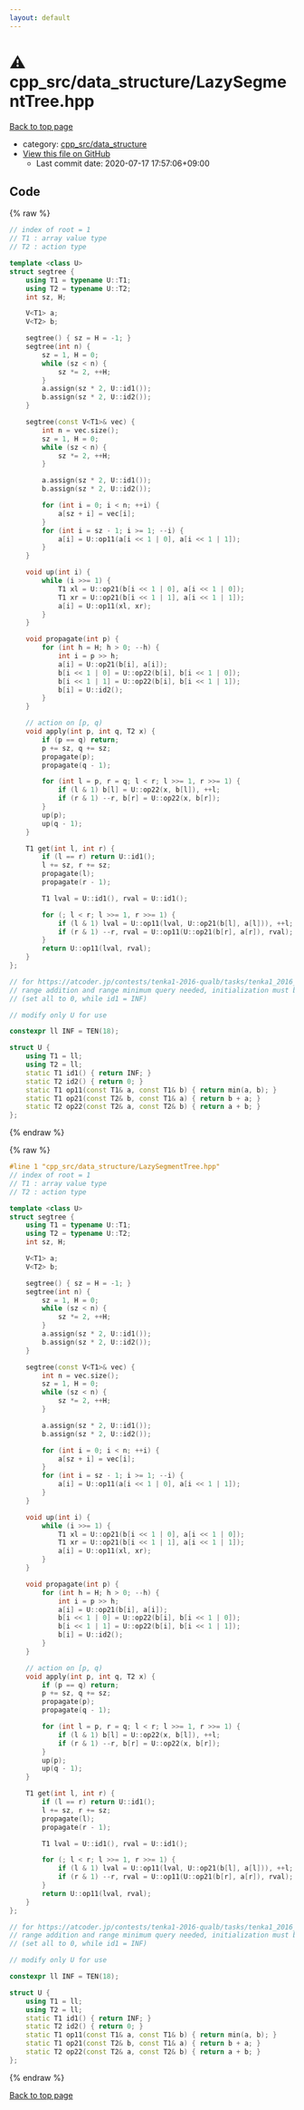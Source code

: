 ```yaml
---
layout: default
---
```


<!-- mathjax config similar to math.stackexchange -->
<script type="text/javascript" async
  src="https://cdnjs.cloudflare.com/ajax/libs/mathjax/2.7.5/MathJax.js?config=TeX-MML-AM_CHTML">
</script>
<script type="text/x-mathjax-config">
  MathJax.Hub.Config({
    TeX: { equationNumbers: { autoNumber: "AMS" }},
    tex2jax: {
      inlineMath: [ ['$','$'] ],
      processEscapes: true
    },
    "HTML-CSS": { matchFontHeight: false },
    displayAlign: "left",
    displayIndent: "2em"
  });
</script>

<script type="text/javascript" src="https://cdnjs.cloudflare.com/ajax/libs/jquery/3.4.1/jquery.min.js"></script>
<script src="https://cdn.jsdelivr.net/npm/jquery-balloon-js@1.1.2/jquery.balloon.min.js" integrity="sha256-ZEYs9VrgAeNuPvs15E39OsyOJaIkXEEt10fzxJ20+2I=" crossorigin="anonymous"></script>
<script type="text/javascript" src="../../../assets/js/copy-button.js"></script>
<link rel="stylesheet" href="../../../assets/css/copy-button.css" />


# :warning: cpp_src/data_structure/LazySegmentTree.hpp

<a href="../../../index.html">Back to top page</a>

* category: <a href="../../../index.html#0efeb1959dbc8f7e9170e2d5bfa803ae">cpp_src/data_structure</a>
* <a href="{{ site.github.repository_url }}/blob/master/cpp_src/data_structure/LazySegmentTree.hpp">View this file on GitHub</a>
    - Last commit date: 2020-07-17 17:57:06+09:00




## Code

<a id="unbundled"></a>
{% raw %}
```cpp
// index of root = 1
// T1 : array value type
// T2 : action type

template <class U>
struct segtree {
    using T1 = typename U::T1;
    using T2 = typename U::T2;
    int sz, H;

    V<T1> a;
    V<T2> b;

    segtree() { sz = H = -1; }
    segtree(int n) {
        sz = 1, H = 0;
        while (sz < n) {
            sz *= 2, ++H;
        }
        a.assign(sz * 2, U::id1());
        b.assign(sz * 2, U::id2());
    }

    segtree(const V<T1>& vec) {
        int n = vec.size();
        sz = 1, H = 0;
        while (sz < n) {
            sz *= 2, ++H;
        }

        a.assign(sz * 2, U::id1());
        b.assign(sz * 2, U::id2());

        for (int i = 0; i < n; ++i) {
            a[sz + i] = vec[i];
        }
        for (int i = sz - 1; i >= 1; --i) {
            a[i] = U::op11(a[i << 1 | 0], a[i << 1 | 1]);
        }
    }

    void up(int i) {
        while (i >>= 1) {
            T1 xl = U::op21(b[i << 1 | 0], a[i << 1 | 0]);
            T1 xr = U::op21(b[i << 1 | 1], a[i << 1 | 1]);
            a[i] = U::op11(xl, xr);
        }
    }

    void propagate(int p) {
        for (int h = H; h > 0; --h) {
            int i = p >> h;
            a[i] = U::op21(b[i], a[i]);
            b[i << 1 | 0] = U::op22(b[i], b[i << 1 | 0]);
            b[i << 1 | 1] = U::op22(b[i], b[i << 1 | 1]);
            b[i] = U::id2();
        }
    }

    // action on [p, q)
    void apply(int p, int q, T2 x) {
        if (p == q) return;
        p += sz, q += sz;
        propagate(p);
        propagate(q - 1);

        for (int l = p, r = q; l < r; l >>= 1, r >>= 1) {
            if (l & 1) b[l] = U::op22(x, b[l]), ++l;
            if (r & 1) --r, b[r] = U::op22(x, b[r]);
        }
        up(p);
        up(q - 1);
    }

    T1 get(int l, int r) {
        if (l == r) return U::id1();
        l += sz, r += sz;
        propagate(l);
        propagate(r - 1);

        T1 lval = U::id1(), rval = U::id1();

        for (; l < r; l >>= 1, r >>= 1) {
            if (l & 1) lval = U::op11(lval, U::op21(b[l], a[l])), ++l;
            if (r & 1) --r, rval = U::op11(U::op21(b[r], a[r]), rval);
        }
        return U::op11(lval, rval);
    }
};

// for https://atcoder.jp/contests/tenka1-2016-qualb/tasks/tenka1_2016_qualB_d
// range addition and range minimum query needed, initialization must be cared
// (set all to 0, while id1 = INF)

// modify only U for use

constexpr ll INF = TEN(18);

struct U {
    using T1 = ll;
    using T2 = ll;
    static T1 id1() { return INF; }
    static T2 id2() { return 0; }
    static T1 op11(const T1& a, const T1& b) { return min(a, b); }
    static T1 op21(const T2& b, const T1& a) { return b + a; }
    static T2 op22(const T2& a, const T2& b) { return a + b; }
};
```
{% endraw %}

<a id="bundled"></a>
{% raw %}
```cpp
#line 1 "cpp_src/data_structure/LazySegmentTree.hpp"
// index of root = 1
// T1 : array value type
// T2 : action type

template <class U>
struct segtree {
    using T1 = typename U::T1;
    using T2 = typename U::T2;
    int sz, H;

    V<T1> a;
    V<T2> b;

    segtree() { sz = H = -1; }
    segtree(int n) {
        sz = 1, H = 0;
        while (sz < n) {
            sz *= 2, ++H;
        }
        a.assign(sz * 2, U::id1());
        b.assign(sz * 2, U::id2());
    }

    segtree(const V<T1>& vec) {
        int n = vec.size();
        sz = 1, H = 0;
        while (sz < n) {
            sz *= 2, ++H;
        }

        a.assign(sz * 2, U::id1());
        b.assign(sz * 2, U::id2());

        for (int i = 0; i < n; ++i) {
            a[sz + i] = vec[i];
        }
        for (int i = sz - 1; i >= 1; --i) {
            a[i] = U::op11(a[i << 1 | 0], a[i << 1 | 1]);
        }
    }

    void up(int i) {
        while (i >>= 1) {
            T1 xl = U::op21(b[i << 1 | 0], a[i << 1 | 0]);
            T1 xr = U::op21(b[i << 1 | 1], a[i << 1 | 1]);
            a[i] = U::op11(xl, xr);
        }
    }

    void propagate(int p) {
        for (int h = H; h > 0; --h) {
            int i = p >> h;
            a[i] = U::op21(b[i], a[i]);
            b[i << 1 | 0] = U::op22(b[i], b[i << 1 | 0]);
            b[i << 1 | 1] = U::op22(b[i], b[i << 1 | 1]);
            b[i] = U::id2();
        }
    }

    // action on [p, q)
    void apply(int p, int q, T2 x) {
        if (p == q) return;
        p += sz, q += sz;
        propagate(p);
        propagate(q - 1);

        for (int l = p, r = q; l < r; l >>= 1, r >>= 1) {
            if (l & 1) b[l] = U::op22(x, b[l]), ++l;
            if (r & 1) --r, b[r] = U::op22(x, b[r]);
        }
        up(p);
        up(q - 1);
    }

    T1 get(int l, int r) {
        if (l == r) return U::id1();
        l += sz, r += sz;
        propagate(l);
        propagate(r - 1);

        T1 lval = U::id1(), rval = U::id1();

        for (; l < r; l >>= 1, r >>= 1) {
            if (l & 1) lval = U::op11(lval, U::op21(b[l], a[l])), ++l;
            if (r & 1) --r, rval = U::op11(U::op21(b[r], a[r]), rval);
        }
        return U::op11(lval, rval);
    }
};

// for https://atcoder.jp/contests/tenka1-2016-qualb/tasks/tenka1_2016_qualB_d
// range addition and range minimum query needed, initialization must be cared
// (set all to 0, while id1 = INF)

// modify only U for use

constexpr ll INF = TEN(18);

struct U {
    using T1 = ll;
    using T2 = ll;
    static T1 id1() { return INF; }
    static T2 id2() { return 0; }
    static T1 op11(const T1& a, const T1& b) { return min(a, b); }
    static T1 op21(const T2& b, const T1& a) { return b + a; }
    static T2 op22(const T2& a, const T2& b) { return a + b; }
};

```
{% endraw %}

<a href="../../../index.html">Back to top page</a>

